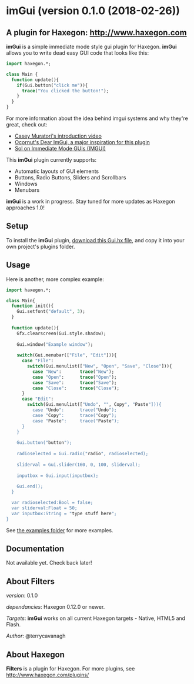 # imGui (version 0.1.0 (2018-02-26))
## A plugin for Haxegon: http://www.haxegon.com

**imGui** is a simple immediate mode style gui plugin for Haxegon. **imGui** allows you to write dead easy GUI code that looks like this:

``` haxe
import haxegon.*;

class Main {
  function update(){
    if(Gui.button("click me")){
      trace("You clicked the button!");
    }
  }
}
```

For more information about the idea behind imgui systems and why they're great, check out:
  - <a href="https://mollyrocket.com/861">Casey Muratori's introduction video</a>
  - <a href="https://github.com/ocornut/imgui">Ocornut's Dear ImGui, a major inspiration for this plugin</a>
  - <a href="http://sol.gfxile.net/imgui/">Sol on Immediate Mode GUIs (IMGUI)</a>
  
This **imGui** plugin currently supports:
 - Automatic layouts of GUI elements
 - Buttons, Radio Buttons, Sliders and Scrollbars
 - Windows
 - Menubars
 
**imGui** is a work in progress. Stay tuned for more updates as Haxegon approaches 1.0!

## Setup

To install the **imGui** plugin, <a href="https://raw.githubusercontent.com/haxegon/plugin_imgui/master/plugins/Gui.hx">download this Gui.hx file</a>, and copy it into your own project's plugins folder.

## Usage

Here is another, more complex example:

``` haxe
import haxegon.*;

class Main{
  function init(){
    Gui.setfont("default", 3);
  }
	
  function update(){
    Gfx.clearscreen(Gui.style.shadow);
    
    Gui.window("Example window");
    
    switch(Gui.menubar(["File", "Edit"])){
      case "File":
        switch(Gui.menulist(["New", "Open", "Save", "Close"])){
          case "New":  		trace("New");
          case "Open":		trace("Open");
          case "Save":		trace("Save");
          case "Close":		trace("Close");
      }
      case "Edit":
        switch(Gui.menulist(["Undo", "", Copy", "Paste"])){
          case "Undo": 		trace("Undo");
          case "Copy":		trace("Copy");
          case "Paste": 	trace("Paste");
      }
    }
	
    Gui.button("button");
    
    radioselected = Gui.radio("radio", radioselected);		
    
    sliderval = Gui.slider(160, 0, 100, sliderval);
      
    inputbox = Gui.input(inputbox);
      
    Gui.end();
  }	

  var radioselected:Bool = false;
  var sliderval:Float = 50;
  var inputbox:String = "type stuff here";
}
```

See <a href="https://github.com/haxegon/plugin_imgui/tree/master/examples">the examples folder</a> for more examples. 

## Documentation

Not available yet. Check back later!

## About Filters

*version*: 0.1.0

*dependancies*: Haxegon 0.12.0 or newer.

*Targets*: **imGui** works on all current Haxegon targets - Native, HTML5 and Flash.

*Author*: @terrycavanagh

## About Haxegon

**Filters** is a plugin for Haxegon. For more plugins, see http://www.haxegon.com/plugins/

  
  
